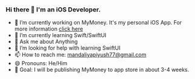 ### Hi there 👋  I'm an iOS Developer.

- 🔭 I’m currently working on MyMoney. It's my personal iOS App. For more information <a href="https://github.com/PiyushMandaliya/MyMoney">click here</a> <br>
- 🌱 I’m currently learning Swift/SwiftUI<br>
- 💬 Ask me about Anything<br>
- 🤔 I’m looking for help with learning SwiftUI<br>
- 📫 How to reach me: mandaliyapiyush77@gmail.com<br>
- 😄 Pronouns: He/Him<br>
- 🎯 Goal:  I will be publishing MyMoney to app store in about 3-4 weeks.<br>
